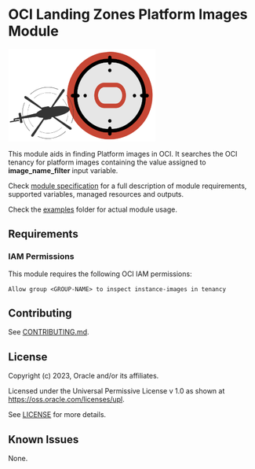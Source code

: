 # OCI Landing Zones Platform Images Module

![Landing Zone logo](../landing_zone_300.png)

This module aids in finding Platform images in OCI. It searches the OCI tenancy for platform images containing the value assigned to **image_name_filter** input variable.

Check [module specification](./SPEC.md) for a full description of module requirements, supported variables, managed resources and outputs.

Check the [examples](./examples/) folder for actual module usage.

## Requirements
### IAM Permissions

This module requires the following OCI IAM permissions:

```
Allow group <GROUP-NAME> to inspect instance-images in tenancy
```

## Contributing
See [CONTRIBUTING.md](./CONTRIBUTING.md).

## License
Copyright (c) 2023, Oracle and/or its affiliates.

Licensed under the Universal Permissive License v 1.0 as shown at https://oss.oracle.com/licenses/upl.

See [LICENSE](./LICENSE) for more details.

## Known Issues
None.